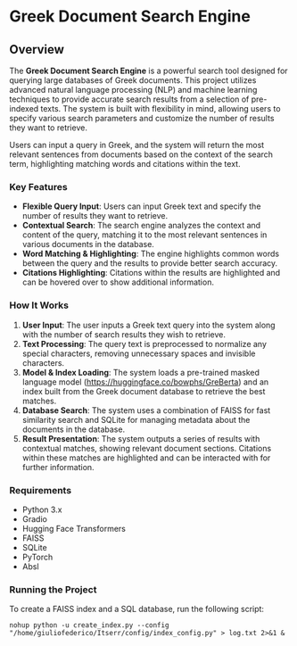 # Greek Document Search Engine

## Overview

The **Greek Document Search Engine** is a powerful search tool designed for querying large databases of Greek documents. This project utilizes advanced natural language processing (NLP) and machine learning techniques to provide accurate search results from a selection of pre-indexed texts. The system is built with flexibility in mind, allowing users to specify various search parameters and customize the number of results they want to retrieve.

Users can input a query in Greek, and the system will return the most relevant sentences from documents based on the context of the search term, highlighting matching words and citations within the text. 

### Key Features
- **Flexible Query Input**: Users can input Greek text and specify the number of results they want to retrieve.
- **Contextual Search**: The search engine analyzes the context and content of the query, matching it to the most relevant sentences in various documents in the database.
- **Word Matching & Highlighting**: The engine highlights common words between the query and the results to provide better search accuracy.
- **Citations Highlighting**: Citations within the results are highlighted and can be hovered over to show additional information.

### How It Works

1. **User Input**: The user inputs a Greek text query into the system along with the number of search results they wish to retrieve.
2. **Text Processing**: The query text is preprocessed to normalize any special characters, removing unnecessary spaces and invisible characters.
3. **Model & Index Loading**: The system loads a pre-trained masked language model (https://huggingface.co/bowphs/GreBerta) and an index built from the Greek document database to retrieve the best matches.
4. **Database Search**: The system uses a combination of FAISS for fast similarity search and SQLite for managing metadata about the documents in the database.
5. **Result Presentation**: The system outputs a series of results with contextual matches, showing relevant document sections. Citations within these matches are highlighted and can be interacted with for further information.

### Requirements

- Python 3.x
- Gradio
- Hugging Face Transformers
- FAISS
- SQLite
- PyTorch
- Absl


### Running the Project
To create a FAISS index and a SQL database, run the following script:
```
nohup python -u create_index.py --config "/home/giuliofederico/Itserr/config/index_config.py" > log.txt 2>&1 &
```


